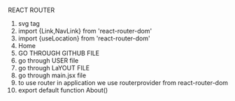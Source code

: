 REACT ROUTER


1. svg tag
2. import {Link,NavLink} from 'react-router-dom'
3. import {useLocation} from 'react-router-dom'
4. <Link to="/" className="hover:underline">
                                        Home
                                    </Link>
                                    <Link to="/about" className="hover:underline">
5. GO THROUGH GITHUB FILE
6. go through USER file
7. go through LaYOUT FILE
8.  go through main.jsx file 
9.  to use router in application we use routerprovider from react-router-dom
10.  export default function About() 

                    